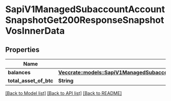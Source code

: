 # SapiV1ManagedSubaccountAccountSnapshotGet200ResponseSnapshotVosInnerData

## Properties

Name | Type | Description | Notes
------------ | ------------- | ------------- | -------------
**balances** | [**Vec<crate::models::SapiV1ManagedSubaccountAccountSnapshotGet200ResponseSnapshotVosInnerDataBalancesInner>**](_sapi_v1_managed_subaccount_accountSnapshot_get_200_response_snapshotVos_inner_data_balances_inner.md) |  | 
**total_asset_of_btc** | **String** |  | 

[[Back to Model list]](../README.md#documentation-for-models) [[Back to API list]](../README.md#documentation-for-api-endpoints) [[Back to README]](../README.md)


